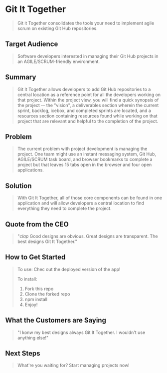 # Git It Together #
  > Git it Together consolidates the tools your need to implement agile scrum on existing Git Hub repositories.

<!--
> This material was originally posted [here](http://www.quora.com/What-is-Amazons-approach-to-product-development-and-product-management). It is reproduced here for posterities sake.

There is an approach called "working backwards" that is widely used at Amazon. They work backwards from the customer, rather than starting with an idea for a product and trying to bolt customers onto it. While working backwards can be applied to any specific product decision, using this approach is especially important when developing new products or features.

For new initiatives a product manager typically starts by writing an internal press release announcing the finished product. The target audience for the press release is the new/updated product's customers, which can be retail customers or internal users of a tool or technology. Internal press releases are centered around the customer problem, how current solutions (internal or external) fail, and how the new product will blow away existing solutions.

If the benefits listed don't sound very interesting or exciting to customers, then perhaps they're not (and shouldn't be built). Instead, the product manager should keep iterating on the press release until they've come up with benefits that actually sound like benefits. Iterating on a press release is a lot less expensive than iterating on the product itself (and quicker!).

If the press release is more than a page and a half, it is probably too long. Keep it simple. 3-4 sentences for most paragraphs. Cut out the fat. Don't make it into a spec. You can accompany the press release with a FAQ that answers all of the other business or execution questions so the press release can stay focused on what the customer gets. My rule of thumb is that if the press release is hard to write, then the product is probably going to suck. Keep working at it until the outline for each paragraph flows.

Oh, and I also like to write press-releases in what I call "Oprah-speak" for mainstream consumer products. Imagine you're sitting on Oprah's couch and have just explained the product to her, and then you listen as she explains it to her audience. That's "Oprah-speak", not "Geek-speak".

Once the project moves into development, the press release can be used as a touchstone; a guiding light. The product team can ask themselves, "Are we building what is in the press release?" If they find they're spending time building things that aren't in the press release (overbuilding), they need to ask themselves why. This keeps product development focused on achieving the customer benefits and not building extraneous stuff that takes longer to build, takes resources to maintain, and doesn't provide real customer benefit (at least not enough to warrant inclusion in the press release).
 -->

## Target Audience ##
  > Software developers interested in managing their Git Hub projects in an AGILE/SCRUM-friendly environment.

## Summary ##
  > Git It Together allows developers to add Git Hub repositories to a central location as a reference point for all the developers working on that project. Within the project view, you will find a quick synopsis of the project -- the "vision", a deliverables section wherein the current sprint, backlog, icebox, and completed sprints are located, and a resources section containing resources found while working on that project that are relevant and helpful to the completion of the project.

## Problem ##
  > The current problem with project development is managing the project. One team might use an instant messaging system, Git Hub, AGILE/SCRUM task board, and browser bookmarks to complete a project but that leaves 15 tabs open in the browser and four open applications.

## Solution ##
  > With Git It Together, all of those core components can be found in one application and will allow developers a central location to find everything they need to complete the project.

## Quote from the CEO ##
  > "*clap*  Good designs are obvious. Great designs are transparent. The best designs Git It Together."

## How to Get Started ##
  > To use:
  > Chec out the deployed version of the app!
  >
  > To install:
  > 1. Fork this repo
  > 2. Clone the forked repo
  > 3. npm install
  > 4. Enjoy!

## What the Customers are Saying ##
  > "I konw my best designs always Git It Together. I wouldn't use anything else!"

## Next Steps ##
  > What're you waiting for? Start managing projects now!

